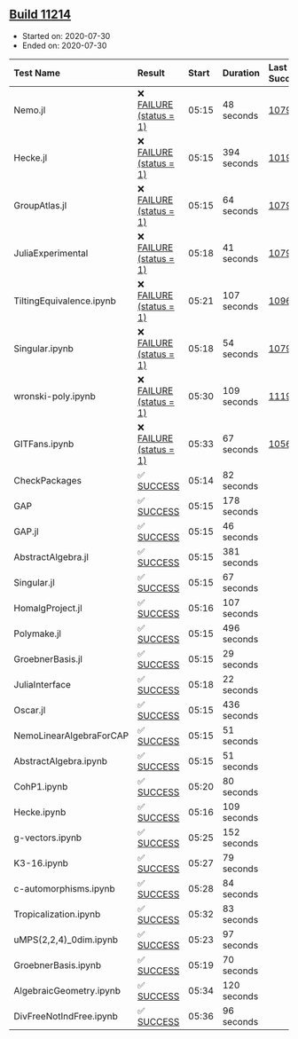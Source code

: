 ## [Build 11214](https://oscarci.mathematik.uni-kl.de/job/oscar/11214/)

* Started on: 2020-07-30
* Ended on: 2020-07-30

| Test Name    | Result | Start | Duration | Last Success | First Failure |
|:-------------|:-------|:------|:---------|:-------------|:--------------|
| Nemo.jl | ❌ [FAILURE (status = 1)](https://oscarci.mathematik.uni-kl.de/job/oscar/11214/artifact/logs/build-11214/Nemo.jl.log) | 05:15 | 48 seconds | [10790](https://oscarci.mathematik.uni-kl.de/job/oscar/10790/) | [10791](https://oscarci.mathematik.uni-kl.de/job/oscar/10791/) |
| Hecke.jl | ❌ [FAILURE (status = 1)](https://oscarci.mathematik.uni-kl.de/job/oscar/11214/artifact/logs/build-11214/Hecke.jl.log) | 05:15 | 394 seconds | [10197](https://oscarci.mathematik.uni-kl.de/job/oscar/10197/) | [10198](https://oscarci.mathematik.uni-kl.de/job/oscar/10198/) |
| GroupAtlas.jl | ❌ [FAILURE (status = 1)](https://oscarci.mathematik.uni-kl.de/job/oscar/11214/artifact/logs/build-11214/GroupAtlas.jl.log) | 05:15 | 64 seconds | [10790](https://oscarci.mathematik.uni-kl.de/job/oscar/10790/) | [10791](https://oscarci.mathematik.uni-kl.de/job/oscar/10791/) |
| JuliaExperimental | ❌ [FAILURE (status = 1)](https://oscarci.mathematik.uni-kl.de/job/oscar/11214/artifact/logs/build-11214/JuliaExperimental.log) | 05:18 | 41 seconds | [10790](https://oscarci.mathematik.uni-kl.de/job/oscar/10790/) | [10791](https://oscarci.mathematik.uni-kl.de/job/oscar/10791/) |
| TiltingEquivalence.ipynb | ❌ [FAILURE (status = 1)](https://oscarci.mathematik.uni-kl.de/job/oscar/11214/artifact/logs/build-11214/TiltingEquivalence.ipynb.log) | 05:21 | 107 seconds | [10962](https://oscarci.mathematik.uni-kl.de/job/oscar/10962/) | [10963](https://oscarci.mathematik.uni-kl.de/job/oscar/10963/) |
| Singular.ipynb | ❌ [FAILURE (status = 1)](https://oscarci.mathematik.uni-kl.de/job/oscar/11214/artifact/logs/build-11214/Singular.ipynb.log) | 05:18 | 54 seconds | [10790](https://oscarci.mathematik.uni-kl.de/job/oscar/10790/) | [10791](https://oscarci.mathematik.uni-kl.de/job/oscar/10791/) |
| wronski-poly.ipynb | ❌ [FAILURE (status = 1)](https://oscarci.mathematik.uni-kl.de/job/oscar/11214/artifact/logs/build-11214/wronski-poly.ipynb.log) | 05:30 | 109 seconds | [11192](https://oscarci.mathematik.uni-kl.de/job/oscar/11192/) | [11193](https://oscarci.mathematik.uni-kl.de/job/oscar/11193/) |
| GITFans.ipynb | ❌ [FAILURE (status = 1)](https://oscarci.mathematik.uni-kl.de/job/oscar/11214/artifact/logs/build-11214/GITFans.ipynb.log) | 05:33 | 67 seconds | [10566](https://oscarci.mathematik.uni-kl.de/job/oscar/10566/) | [10567](https://oscarci.mathematik.uni-kl.de/job/oscar/10567/) |
| CheckPackages | ✅ [SUCCESS](https://oscarci.mathematik.uni-kl.de/job/oscar/11214/artifact/logs/build-11214/CheckPackages.log) | 05:14 | 82 seconds |  |  |
| GAP | ✅ [SUCCESS](https://oscarci.mathematik.uni-kl.de/job/oscar/11214/artifact/logs/build-11214/GAP.log) | 05:15 | 178 seconds |  |  |
| GAP.jl | ✅ [SUCCESS](https://oscarci.mathematik.uni-kl.de/job/oscar/11214/artifact/logs/build-11214/GAP.jl.log) | 05:15 | 46 seconds |  |  |
| AbstractAlgebra.jl | ✅ [SUCCESS](https://oscarci.mathematik.uni-kl.de/job/oscar/11214/artifact/logs/build-11214/AbstractAlgebra.jl.log) | 05:15 | 381 seconds |  |  |
| Singular.jl | ✅ [SUCCESS](https://oscarci.mathematik.uni-kl.de/job/oscar/11214/artifact/logs/build-11214/Singular.jl.log) | 05:15 | 67 seconds |  |  |
| HomalgProject.jl | ✅ [SUCCESS](https://oscarci.mathematik.uni-kl.de/job/oscar/11214/artifact/logs/build-11214/HomalgProject.jl.log) | 05:16 | 107 seconds |  |  |
| Polymake.jl | ✅ [SUCCESS](https://oscarci.mathematik.uni-kl.de/job/oscar/11214/artifact/logs/build-11214/Polymake.jl.log) | 05:15 | 496 seconds |  |  |
| GroebnerBasis.jl | ✅ [SUCCESS](https://oscarci.mathematik.uni-kl.de/job/oscar/11214/artifact/logs/build-11214/GroebnerBasis.jl.log) | 05:15 | 29 seconds |  |  |
| JuliaInterface | ✅ [SUCCESS](https://oscarci.mathematik.uni-kl.de/job/oscar/11214/artifact/logs/build-11214/JuliaInterface.log) | 05:18 | 22 seconds |  |  |
| Oscar.jl | ✅ [SUCCESS](https://oscarci.mathematik.uni-kl.de/job/oscar/11214/artifact/logs/build-11214/Oscar.jl.log) | 05:15 | 436 seconds |  |  |
| NemoLinearAlgebraForCAP | ✅ [SUCCESS](https://oscarci.mathematik.uni-kl.de/job/oscar/11214/artifact/logs/build-11214/NemoLinearAlgebraForCAP.log) | 05:15 | 51 seconds |  |  |
| AbstractAlgebra.ipynb | ✅ [SUCCESS](https://oscarci.mathematik.uni-kl.de/job/oscar/11214/artifact/logs/build-11214/AbstractAlgebra.ipynb.log) | 05:15 | 51 seconds |  |  |
| CohP1.ipynb | ✅ [SUCCESS](https://oscarci.mathematik.uni-kl.de/job/oscar/11214/artifact/logs/build-11214/CohP1.ipynb.log) | 05:20 | 80 seconds |  |  |
| Hecke.ipynb | ✅ [SUCCESS](https://oscarci.mathematik.uni-kl.de/job/oscar/11214/artifact/logs/build-11214/Hecke.ipynb.log) | 05:16 | 109 seconds |  |  |
| g-vectors.ipynb | ✅ [SUCCESS](https://oscarci.mathematik.uni-kl.de/job/oscar/11214/artifact/logs/build-11214/g-vectors.ipynb.log) | 05:25 | 152 seconds |  |  |
| K3-16.ipynb | ✅ [SUCCESS](https://oscarci.mathematik.uni-kl.de/job/oscar/11214/artifact/logs/build-11214/K3-16.ipynb.log) | 05:27 | 79 seconds |  |  |
| c-automorphisms.ipynb | ✅ [SUCCESS](https://oscarci.mathematik.uni-kl.de/job/oscar/11214/artifact/logs/build-11214/c-automorphisms.ipynb.log) | 05:28 | 84 seconds |  |  |
| Tropicalization.ipynb | ✅ [SUCCESS](https://oscarci.mathematik.uni-kl.de/job/oscar/11214/artifact/logs/build-11214/Tropicalization.ipynb.log) | 05:32 | 83 seconds |  |  |
| uMPS(2,2,4)_0dim.ipynb | ✅ [SUCCESS](https://oscarci.mathematik.uni-kl.de/job/oscar/11214/artifact/logs/build-11214/uMPS-2-2-4-_0dim.ipynb.log) | 05:23 | 97 seconds |  |  |
| GroebnerBasis.ipynb | ✅ [SUCCESS](https://oscarci.mathematik.uni-kl.de/job/oscar/11214/artifact/logs/build-11214/GroebnerBasis.ipynb.log) | 05:19 | 70 seconds |  |  |
| AlgebraicGeometry.ipynb | ✅ [SUCCESS](https://oscarci.mathematik.uni-kl.de/job/oscar/11214/artifact/logs/build-11214/AlgebraicGeometry.ipynb.log) | 05:34 | 120 seconds |  |  |
| DivFreeNotIndFree.ipynb | ✅ [SUCCESS](https://oscarci.mathematik.uni-kl.de/job/oscar/11214/artifact/logs/build-11214/DivFreeNotIndFree.ipynb.log) | 05:36 | 96 seconds |  |  |
